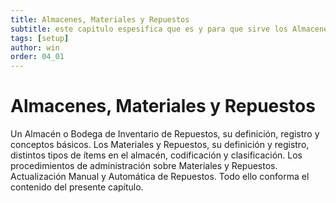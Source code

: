 ```yaml
---
title: Almacenes, Materiales y Repuestos
subtitle: este capitulo espesifica que es y para que sirve los Almacenes, Materiales y Repuestos
tags: [setup]
author: win
order: 04_01
---
```

# Almacenes, Materiales y Repuestos

Un  Almacén o  Bodega de  Inventario de  Repuestos,  su definición,  registro  y  conceptos básicos. Los Materiales y Repuestos, su definición y registro, distintos tipos de ítems en el almacén,  codificación  y  clasificación.  Los   procedimientos  de  administración  sobre Materiales y Repuestos. Actualización Manual y Automática de Repuestos. Todo ello conforma el contenido del presente capítulo.
